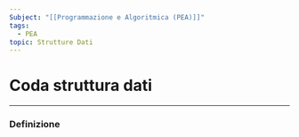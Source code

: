```yaml
---
Subject: "[[Programmazione e Algoritmica (PEA)]]"
tags:
  - PEA
topic: Strutture Dati
---
```



# Coda struttura dati
---

### Definizione